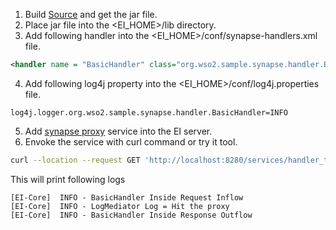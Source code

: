 1. Build [Source](BasicHandler) and get the jar file.
2. Place jar file into the <EI_HOME>/lib directory.
3. Add following handler into the <EI_HOME>/conf/synapse-handlers.xml file.
```xml
<handler name = "BasicHandler" class="org.wso2.sample.synapse.handler.BasicHandler"/>
```
4. Add following log4j property into the <EI_HOME>/conf/log4j.properties file.
```properties
log4j.logger.org.wso2.sample.synapse.handler.BasicHandler=INFO
```
5. Add [synapse proxy](handler_test_proxy.xml) service into the EI server.
6. Envoke the service with curl command or try it tool.
```bash
curl --location --request GET 'http://localhost:8280/services/handler_test_proxy'
```
This will print following logs
```properties
[EI-Core]  INFO - BasicHandler Inside Request Inflow
[EI-Core]  INFO - LogMediator Log = Hit the proxy
[EI-Core]  INFO - BasicHandler Inside Response Outflow
```